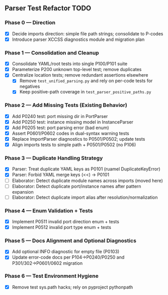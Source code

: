 ## Parser Test Refactor TODO

### Phase 0 — Direction
- [X] Decide imports direction: simple file path strings; consolidate to P-codes
- [X] Introduce parser XCCSS diagnostics module and migration plan

### Phase 1 — Consolidation and Cleanup
- [X] Consolidate YAML/root tests into single P100/P101 suite
- [X] Parameterize P200 unknown top-level test; remove duplicates
- [X] Centralize location tests; remove redundant assertions elsewhere
  - [X] Remove `test_unified_parsing.py` and rely on per-code tests for negatives
  - [X] Keep positive-path coverage in `test_parser_positive_paths.py`

### Phase 2 — Add Missing Tests (Existing Behavior)
- [X] Add P0240 test: port missing dir in PortParser
- [X] Add P0250 test: instance missing model in InstanceParser
- [X] Add P0205 test: port parsing error (bad enum)
- [X] Assert P0601/P0602 codes in dual-syntax warning tests
- [X] Replace ImportParser diagnostics to P0501/P0502; update tests
- [X] Align imports tests to simple path + P0501/P0502 (no P106)

### Phase 3 — Duplicate Handling Strategy
- [X] Parser: Treat duplicate YAML keys as P0101 (ruamel DuplicateKeyError)
- [X] Parser: Forbid YAML merge keys (<<) → P0101
- [ ] Elaborator: Detect duplicate module names across imports (moved here)
- [ ] Elaborator: Detect duplicate port/instance names after pattern expansion
- [ ] Elaborator: Detect duplicate import alias after resolution/normalization

### Phase 4 — Enum Validation + Tests
- [X] Implement P0511 invalid port direction enum + tests
- [X] Implement P0512 invalid port type enum + tests

### Phase 5 — Docs Alignment and Optional Diagnostics
- [X] Add optional INFO diagnostic for empty file (P0103)
- [X] Update error-code docs per P104→P0240/P0250 and P301/302→P0601/0602 migration

### Phase 6 — Test Environment Hygiene
- [X] Remove test sys.path hacks; rely on pyproject pythonpath

